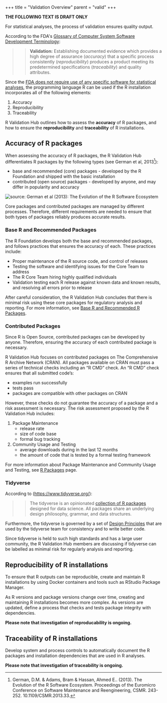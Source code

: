 +++
title = "Validation Overview"
parent = "valid"
+++

**THE FOLLOWING TEXT IS DRAFT ONLY**

For statistical analyses, the process of validation ensures quality output.

According to the FDA's [Glossary of Computer System Software Development Terminology](https://www.fda.gov/iceci/inspections/inspectionguides/ucm074875.htm):

> >**Validation:** Establishing documented evidence which provides a high degree of assurance (*accuracy*) that a specific process consistently (*reproducibility*) produces a product meeting its predetermined specifications (*traceability*) and quality attributes.

Since the [FDA does not require use of any specific software for statistical analyses](https://www.fda.gov/media/109552/download), the programming language R can be used if the R installation incorporates all of the following elements:

1. Accuracy 
2. Reproducibility
3. Traceability

R Validation Hub outlines how to assess the **accuracy** of R packages, and how to ensure the **reproducibility** and **traceability** of R installations.

## Accuracy of R packages

When assessing the accuracy of R packages, the R Validation Hub differentiates R packages by the following types (see German et al, 2013[^1]): 

* base and recommended (core) packages - developed by the R Foundation and shipped with the basic installation
* contributed (open source) packages - developed by anyone, and may differ in popularity and accuracy

![source: German et al (2013): The Evolution of the R Software Ecosystem](/img/overview/German-et-al.png)

Core packages and contributed packages are managed by different processes. Therefore, different requirements are needed to ensure that both types of packages reliably produces accurate results. 

### Base R and Recommended Packages

The R Foundation develops both the base and recommended packages, and follows practices that ensures the accuracy of each. These practices include:

* Proper maintenance of the R source code, and control of releases
* Testing the software and identifying issues for the Core Team to address
* The R Core Team hiring highly qualified individuals
* Validation testing each R release against known data and known results, and resolving all errors prior to release

After careful consideration, the R Validation Hub concludes that there is minimal risk using these core packages for regulatory analysis and reporting. For more information, see [Base R and Recommended R Packages](../base).

### Contributed Packages

Since R is Open Source, contributed packages can be developed by anyone. Therefore, ensuring the accuracy of each contributed package is necessary.

R Validation Hub focuses on contributed packages on The Comprehensive R Archive Network (CRAN). All packages available on CRAN must pass a series of technical checks including an “R CMD” check. An “R CMD” check ensures that all submitted code’s:

* examples run successfully
* tests pass
* packages are compatible with other packages on CRAN

However, these checks do not guarantee the accuracy of a package and a risk assessment is necessary. The risk assessment proposed by the R Validation Hub includes:

1. Package Maintenance
   * release rate
   * size of code base
   * formal bug tracking
2. Community Usage and Testing 
   * average downloads during in the last 12 months 
   * the amount of code that is tested by a formal testing framework

For more information about Package Maintenance and Community Usage and Testing, see
 [R Packages](../packages) page. 

### Tidyverse

According to (https://www.tidyverse.org/):

> >The tidyverse is an opinionated [collection of R packages](https://www.tidyverse.org/packages) designed for data science. All packages share an underlying design philosophy, grammar, and data structures.

Furthermore, the tidyverse is governed by a set of [Design Principles](https://principles.tidyverse.org/) that are used by the tidyverse team for consistency and to write better code.

Since tidyverse is held to such high standards and has a large user community, the R Validation Hub members are discussing if tidyverse can be labelled as minimal risk for regularly analysis and reporting.


## Reproducibility of R installations

To ensure that R outputs can be reproducible, create and maintain R installations by using Docker containers and tools such as RStudio Package Manager.

As R versions and package versions change over time, creating and maintaining R installations becomes more complex. As versions are updated, define a process that checks and tests package integrity with dependencies.

**Please note that investigation of reproducability is ongoing.**


## Traceability of R installations

Develop system and process controls to automatically document the R packages and installation dependencies that are used in R analyses.

**Please note that investigation of traceability is ongoing.**


[^1]: German, D.M. & Adams, Bram & Hassan, Ahmed E.. (2013). The Evolution of the R Software Ecosystem. Proceedings of the Euromicro Conference on Software Maintenance and Reengineering, CSMR. 243-252. 10.1109/CSMR.2013.33. 


